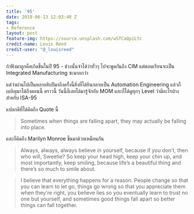 ```yaml
---
title: '95'
date: 2019-06-13 12:03:40 Z
tags:
- Reference
layout: post
feature-img: https://source.unsplash.com/wSTCaQpiLtc
credit-name: Louis Reed
credit-user: "@_louisreed"
---
```


ถ้าฟังมาถูกคือเกิดขึ้นในปี 95 - ช่วงนั้นจำได้ว่าทั่วๆ ไปจะพูดกันถึง CIM แต่ตอนเรียนจะเป็น Integrated Manufacturing ซะมากกว่า

แต่ว่าผ่านไปเป็นหลายสิบปีมาถึงครั้งนี้สิ่งที่ได้ยินกลายเป็น Automation Engineering แล้วก็เผอิญมาได้ถึงตอนนี้ คราวนี้ วันนี้ก็เลยได้มารู้จักกับ MOM และก็ได้ดูทุกๆ Level ว่ามีอะไรบ้างสำหรับ ISA-95

<i class="fa fa-child" style="color:plum"></i>

แปลกดีที่ได้คิดถึง Quote นี้

> Sometimes when things are falling apart, they may actually be falling into place.

และก็คิดถึง Marilyn Monroe ขึ้นมาด้วยเหมือนกัน

> Always, always, always believe in yourself, because if you don’t, then who will, Sweetie? So keep your head high, keep your chin up, and most importantly, keep smiling, because life’s a beautiful thing and there’s so much to smile about.

> I believe that everything happens for a reason. People change so that you can learn to let go, things go wrong so that you appreciate them when they're right, you believe lies so you eventually learn to trust no one but yourself, and sometimes good things fall apart so better things can fall together.
